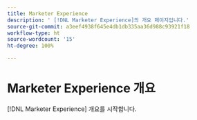 ```yaml
---
title: Marketer Experience
description: ' [!DNL Marketer Experience]의 개요 페이지입니다.'
source-git-commit: a3eef4938f645e4db1db335aa36d988c93921f18
workflow-type: ht
source-wordcount: '15'
ht-degree: 100%

---
```



# Marketer Experience 개요

[!DNL Marketer Experience] 개요를 시작합니다.

